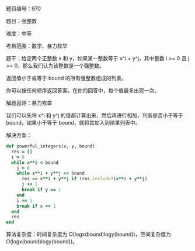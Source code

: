 题目编号：970

题目：强整数

难度：中等

考察范围：数学、暴力枚举

题干：给定两个正整数 x 和 y，如果某一整数等于 x^i + y^j，其中整数 i >= 0 且 j >= 0，那么我们认为该整数是一个强整数。

返回值小于或等于 bound 的所有强整数组成的列表。

你可以按任何顺序返回答案。在你的回答中，每个值最多出现一次。

解题思路：暴力枚举

我们可以先将 x^i 和 y^j 的值都计算出来，然后再进行相加，判断是否小于等于 bound，如果小于等于 bound，就将其加入到结果列表中。

解决方案：

```ruby
def powerful_integers(x, y, bound)
  res = []
  i = 0
  while x**i < bound
    j = 0
    while x**i + y**j <= bound
      res << x**i + y**j if !res.include?(x**i + y**j)
      j += 1
      break if y == 1
    end
    i += 1
    break if x == 1
  end
  res
end
```

算法复杂度：时间复杂度为 O(logx(bound)logy(bound))，空间复杂度为 O(logx(bound)logy(bound))。